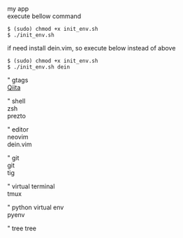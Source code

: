 my app  
execute bellow command  
```
$ (sudo) chmod +x init_env.sh   
$ ./init_env.sh   
```
if need install dein.vim, so execute below instead of above
```
$ (sudo) chmod +x init_env.sh   
$ ./init_env.sh dein
```

" gtags  
[Qiita](https://qiita.com/lighttiger2505@github/items/6b1cd3bc79cb9806a743)

" shell  
zsh  
prezto  

" editor  
neovim  
dein.vim  

" git  
git  
tig  

" virtual terminal  
tmux  

" python virtual env  
pyenv  

" tree
tree
